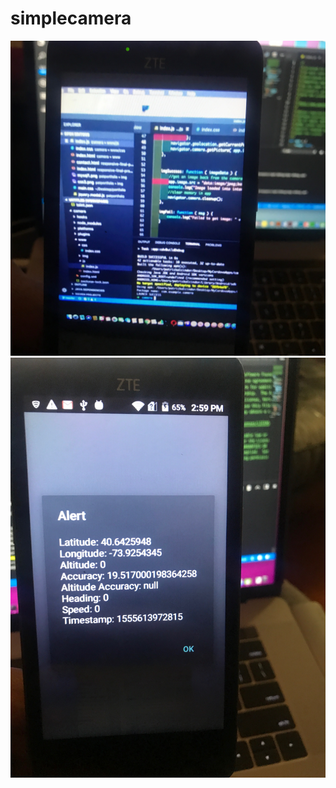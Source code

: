 # simplecamera
![](https://github.com/codystarnyc/simplecamera/blob/master/www/img/57168370_2668068456543851_7132461792566968320_n.jpg)
![](https://github.com/codystarnyc/simplecamera/blob/master/www/img/57183852_1974771359318211_9191083443386056704_n.jpg)
